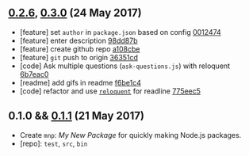 ## [0.2.6](https://github.com/Sobesednik/mnp/compare/v0.1.1...v0.2.6), [0.3.0](https://github.com/Sobesednik/mnp/compare/v0.2.6...v0.3.0) (24 May 2017)

- [feature] set `author` in `package.json` based on config [0012474](https://github.com/Sobesednik/mnp/commit/0012474)
- [feature] enter description [98dd87b](https://github.com/Sobesednik/mnp/commit/98dd87b)
- [feature] create github repo [a108cbe](https://github.com/Sobesednik/mnp/commit/a108cbe)
- [feature] `git` push to origin [36351cd](https://github.com/Sobesednik/mnp/commit/36351cd)
- [code] Ask multiple questions (`ask-questions.js`) with reloquent [6b7eac0](https://github.com/Sobesednik/mnp/commit/6b7eac0)
- [readme] add gifs in readme [f6be1c4](https://github.com/Sobesednik/mnp/commit/f6be1c4)
- [code] refactor and use [`reloquent`](https://www.npmjs.com/package/reloquent) for readline [775eec5](https://github.com/Sobesednik/mnp/commit/775eec5)

## 0.1.0 && [0.1.1](https://github.com/Sobesednik/mnp/compare/v0.1.0...v0.1.1) (21 May 2017)

- Create `mnp`: _My New Package_ for quickly making Node.js packages.
- [repo]: `test`, `src`, `bin`
